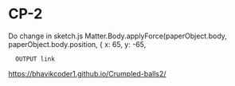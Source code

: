 # CP-2
Do change in sketch.js
Matter.Body.applyForce(paperObject.body, paperObject.body.position, {
      x: 65,
      y: -65,
      
      OUTPUT link
https://bhavikcoder1.github.io/Crumpled-balls2/
